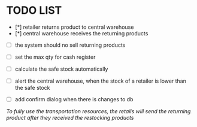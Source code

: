 # TODO LIST
- [*] retailer returns product to central warehouse
- [*] central warehouse receives the returning products
- [ ] the system should no sell returning products 
- [ ] set the max qty for cash register
- [ ] calculate the safe stock automatically
- [ ] alert the central warehouse, when the stock of a retailer is lower than the safe stock
- [ ] add confirm dialog when there is changes to db 


_To fully use the transportation resources, the retails will send the returning product after they received the restocking products_